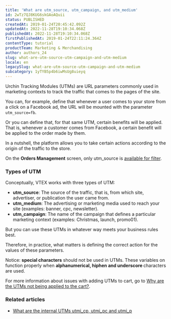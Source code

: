 ```yaml
---
title: 'What are utm_source, utm_campaign, and utm_medium'
id: 2wTz7QJ8KUG6skGAoAQuii
status: PUBLISHED
createdAt: 2019-01-24T20:45:42.092Z
updatedAt: 2022-11-28T19:10:34.068Z
publishedAt: 2022-11-28T19:10:34.068Z
firstPublishedAt: 2019-01-24T22:11:24.364Z
contentType: tutorial
productTeam: Marketing & Merchandising
author: authors_24
slug: what-are-utm-source-utm-campaign-and-utm-medium
locale: en
legacySlug: what-are-utm-source-utm-campaign-and-utm-medium
subcategory: 1yTYB5p4b6iwMsUg8uieyq
---
```


Urchin Tracking Modules (UTMs) are URL parameters commonly used in marketing contexts to track the traffic that comes to the pages of the site.

You can, for example, define that whenever a user comes to your store from a click on a Facebook ad, the URL will be mounted with the parameter `utm_source=fb`.

Or you can define that, for that same UTM, certain benefits will be applied. That is, whenever a customer comes from Facebook, a certain benefit will be applied to the order made by them.

In a nutshell, the platform allows you to take certain actions according to the origin of the traffic to the store.

<div class="alert alert-info">
On the <strong>Orders Management</strong> screen, only utm_source is <a href="https://help.vtex.com/en/tutorial/filtering-orders-on-the-oms">available for filter</a>.
</div>

### Types of UTM

Conceptually, VTEX works with three types of UTM:
- __utm_source__: The source of the traffic, that is, from which site, advertiser, or publication the user came from.
- __utm_medium__: The advertising or marketing media used to reach your site (examples: banner, cpc, newsletter).
- __utm_campaign__: The name of the campaign that defines a particular marketing context (examples: Christmas, launch, promo01).

But you can use these UTMs in whatever way meets your business rules best.

Therefore, in practice, what matters is defining the correct action for the values of these parameters.

<div class="alert alert-danger">
Notice: <strong>special characters</strong> should not be used in UTMs. These variables on function properly when <strong> alphanumerical, hiphen and underscore </strong> characters are used.
</div>

For more information about issues with adding UTMs to cart, go to [Why are the UTMs not being applied to the cart?](https://developers.vtex.com/vtex-rest-api/docs/check-marketing-utms-used-at-checkout#why-are-the-utms-not-being-applied-to-the-cart).

### Related articles

- [What are the internal UTMs utmi_cp, utmi_pc and utmi_p](/en/faq/what-are-the-internal-utms)
